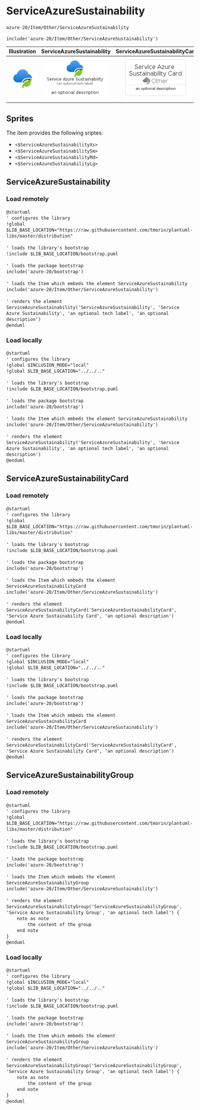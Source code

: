 # ServiceAzureSustainability


```text
azure-20/Item/Other/ServiceAzureSustainability
```

```text
include('azure-20/Item/Other/ServiceAzureSustainability')
```



| Illustration | ServiceAzureSustainability | ServiceAzureSustainabilityCard | ServiceAzureSustainabilityGroup |
| :---: | :---: | :---: | :---: |
| ![illustration for Illustration](../../../azure-20/Item/Other/ServiceAzureSustainability.png) | ![illustration for ServiceAzureSustainability](../../../azure-20/Item/Other/ServiceAzureSustainability.Local.png) | ![illustration for ServiceAzureSustainabilityCard](../../../azure-20/Item/Other/ServiceAzureSustainabilityCard.Local.png) | ![illustration for ServiceAzureSustainabilityGroup](../../../azure-20/Item/Other/ServiceAzureSustainabilityGroup.Local.png) |



## Sprites
The item provides the following sriptes:

- `<$ServiceAzureSustainabilityXs>`
- `<$ServiceAzureSustainabilitySm>`
- `<$ServiceAzureSustainabilityMd>`
- `<$ServiceAzureSustainabilityLg>`





## ServiceAzureSustainability

### Load remotely
```plantuml
@startuml
' configures the library
!global $LIB_BASE_LOCATION="https://raw.githubusercontent.com/tmorin/plantuml-libs/master/distribution"

' loads the library's bootstrap
!include $LIB_BASE_LOCATION/bootstrap.puml

' loads the package bootstrap
include('azure-20/bootstrap')

' loads the Item which embeds the element ServiceAzureSustainability
include('azure-20/Item/Other/ServiceAzureSustainability')

' renders the element
ServiceAzureSustainability('ServiceAzureSustainability', 'Service Azure Sustainability', 'an optional tech label', 'an optional description')
@enduml
```

### Load locally
```plantuml
@startuml
' configures the library
!global $INCLUSION_MODE="local"
!global $LIB_BASE_LOCATION="../../.."

' loads the library's bootstrap
!include $LIB_BASE_LOCATION/bootstrap.puml

' loads the package bootstrap
include('azure-20/bootstrap')

' loads the Item which embeds the element ServiceAzureSustainability
include('azure-20/Item/Other/ServiceAzureSustainability')

' renders the element
ServiceAzureSustainability('ServiceAzureSustainability', 'Service Azure Sustainability', 'an optional tech label', 'an optional description')
@enduml
```

## ServiceAzureSustainabilityCard

### Load remotely
```plantuml
@startuml
' configures the library
!global $LIB_BASE_LOCATION="https://raw.githubusercontent.com/tmorin/plantuml-libs/master/distribution"

' loads the library's bootstrap
!include $LIB_BASE_LOCATION/bootstrap.puml

' loads the package bootstrap
include('azure-20/bootstrap')

' loads the Item which embeds the element ServiceAzureSustainabilityCard
include('azure-20/Item/Other/ServiceAzureSustainability')

' renders the element
ServiceAzureSustainabilityCard('ServiceAzureSustainabilityCard', 'Service Azure Sustainability Card', 'an optional description')
@enduml
```

### Load locally
```plantuml
@startuml
' configures the library
!global $INCLUSION_MODE="local"
!global $LIB_BASE_LOCATION="../../.."

' loads the library's bootstrap
!include $LIB_BASE_LOCATION/bootstrap.puml

' loads the package bootstrap
include('azure-20/bootstrap')

' loads the Item which embeds the element ServiceAzureSustainabilityCard
include('azure-20/Item/Other/ServiceAzureSustainability')

' renders the element
ServiceAzureSustainabilityCard('ServiceAzureSustainabilityCard', 'Service Azure Sustainability Card', 'an optional description')
@enduml
```

## ServiceAzureSustainabilityGroup

### Load remotely
```plantuml
@startuml
' configures the library
!global $LIB_BASE_LOCATION="https://raw.githubusercontent.com/tmorin/plantuml-libs/master/distribution"

' loads the library's bootstrap
!include $LIB_BASE_LOCATION/bootstrap.puml

' loads the package bootstrap
include('azure-20/bootstrap')

' loads the Item which embeds the element ServiceAzureSustainabilityGroup
include('azure-20/Item/Other/ServiceAzureSustainability')

' renders the element
ServiceAzureSustainabilityGroup('ServiceAzureSustainabilityGroup', 'Service Azure Sustainability Group', 'an optional tech label') {
    note as note
        the content of the group
    end note
}
@enduml
```

### Load locally
```plantuml
@startuml
' configures the library
!global $INCLUSION_MODE="local"
!global $LIB_BASE_LOCATION="../../.."

' loads the library's bootstrap
!include $LIB_BASE_LOCATION/bootstrap.puml

' loads the package bootstrap
include('azure-20/bootstrap')

' loads the Item which embeds the element ServiceAzureSustainabilityGroup
include('azure-20/Item/Other/ServiceAzureSustainability')

' renders the element
ServiceAzureSustainabilityGroup('ServiceAzureSustainabilityGroup', 'Service Azure Sustainability Group', 'an optional tech label') {
    note as note
        the content of the group
    end note
}
@enduml
```

